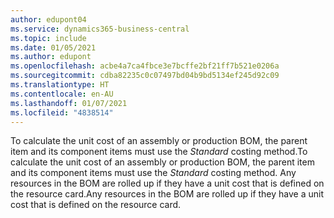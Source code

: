 ```yaml
---
author: edupont04
ms.service: dynamics365-business-central
ms.topic: include
ms.date: 01/05/2021
ms.author: edupont
ms.openlocfilehash: acbe4a7ca4fbce3e7bcffe2bf21ff7b521e0206a
ms.sourcegitcommit: cdba82235c0c07497bd04b9bd5134ef245d92c09
ms.translationtype: HT
ms.contentlocale: en-AU
ms.lasthandoff: 01/07/2021
ms.locfileid: "4838514"
---
```

<span data-ttu-id="ace3d-101">To calculate the unit cost of an assembly or production BOM, the parent item and its component items must use the *Standard* costing method.</span><span class="sxs-lookup"><span data-stu-id="ace3d-101">To calculate the unit cost of an assembly or production BOM, the parent item and its component items must use the *Standard* costing method.</span></span> <span data-ttu-id="ace3d-102">Any resources in the BOM are rolled up if they have a unit cost that is defined on the resource card.</span><span class="sxs-lookup"><span data-stu-id="ace3d-102">Any resources in the BOM are rolled up if they have a unit cost that is defined on the resource card.</span></span>

